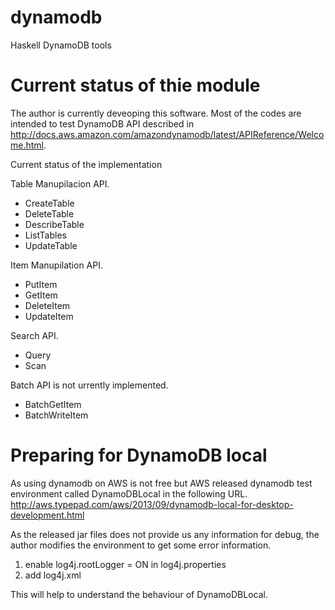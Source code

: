 dynamodb
========

Haskell DynamoDB tools

# Current status of thie module
The author is currently deveoping this software. Most of the codes are intended to test DynamoDB API described in 
http://docs.aws.amazon.com/amazondynamodb/latest/APIReference/Welcome.html.

Current status of the implementation

Table Manupilacion API.
* CreateTable
* DeleteTable
* DescribeTable
* ListTables
* UpdateTable

Item Manupilation API.
* PutItem
* GetItem
* DeleteItem
* UpdateItem

Search API.
* Query
* Scan

Batch API is not urrently implemented.
* BatchGetItem
* BatchWriteItem

# Preparing for DynamoDB local
As using dynamodb on AWS is not free but AWS released dynamodb test environment called DynamoDBLocal
in the following URL.
http://aws.typepad.com/aws/2013/09/dynamodb-local-for-desktop-development.html

As the released jar files does not provide us any information for debug, the author modifies
the environment to get some error information.

1. enable log4j.rootLogger = ON in log4j.properties
2. add log4j.xml

This will help to understand the behaviour of DynamoDBLocal.

